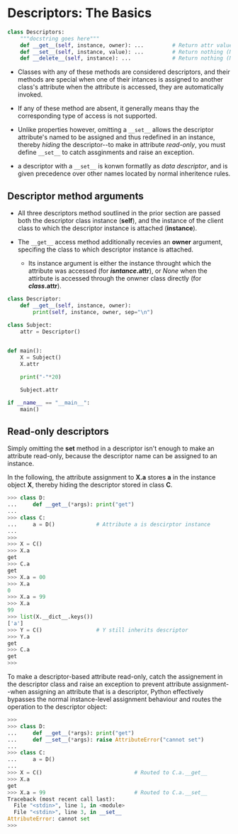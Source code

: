 # Descriptors: The Basics

```py
class Descriptors:
    """docstring goes here"""
    def __get__(self, instance, owner): ...         # Return attr value
    def __set__(self, instance, value): ...         # Return nothing (None)
    def __delete__(self, instance): ...             # Return nothing (None)
```

- Classes with any of these methods are considered descriptors, and their methods are special when one of their intances is assigned to another class's  attribute when the attribute is accessed, they are automatically invoked.

- If any of these method are absent, it generally means thay the corresponding type of access is not supported.

- Unlike properties however, omitting a `__set__` allows the descriptor attribute's named to be assigned and thus redefined in an instance, thereby *hiding* the descriptor--to make in attribute *read-only*, you must define `__set__` to catch assginments and raise an exception.

- a descriptor with a `__set__` is konwn formatlly as *data descriptor*, and is given precedence over other names located by normal inheritence rules.

## Descriptor method arguments

- All three descriptors method soutlined in the prior section are passed both the descriptor class instance (**self**), and the instance of the client class to which the descriptor instance is attached (**instance**).

- The `__get__` access method additionally recevies an **owner** argument, specifing the class to which descriptor instance is attached.

    - Its instance argument is either the instance throught which the attribute was accessed (for ***isntance*.attr**), or *None* when the attirbute is accessed through the onwner class directly (for ***class*.attr**).


```py
class Descriptor:
    def __get__(self, instance, owner):
        print(self, instance, owner, sep="\n")

class Subject:
    attr = Descriptor()
    

def main():
    X = Subject()
    X.attr

    print("-"*20)

    Subject.attr

if __name__ == "__main__":
    main()
```

## Read-only descriptors

Simply omitting the **__set__** method in a descriptor isn't enough to make an attribute read-only, because the descriptor name can be assigned to an instance.

In the following, the attribute assignment to **X.a** stores **a** in the instance object **X**, thereby hiding the descriptor stored in class **C**.

```py
>>> class D:
...     def __get__(*args): print("get")
... 
>>> class C:
...     a = D()             # Attribute a is descirptor instance
... 
>>> 
>>> X = C()
>>> X.a
get
>>> C.a
get
>>> X.a = 00
>>> X.a
0
>>> X.a = 99
>>> X.a
99
>>> list(X.__dict__.keys())
['a']
>>> Y = C()                 # Y still inherits descriptor
>>> Y.a
get
>>> C.a
get
>>> 
```

To make a descriptor-based attribute read-only, catch the assignement in the descriptor class and raise an exception to prevent attribute assignment--when assigning an attribute that is a descriptor, Python effectively bypasses the normal instance-level assignment behaviour and routes the operation to the descriptor object:

```python
>>> 
>>> class D:
...     def __get__(*args): print("get")
...     def __set__(*args): raise AttributeError("cannot set")
... 
>>> class C:
...     a = D()
... 
>>> X = C()                             # Routed to C.a.__get__
>>> X.a
get
>>> X.a = 99                            # Routed to C.a.__set__
Traceback (most recent call last):
  File "<stdin>", line 1, in <module>
  File "<stdin>", line 3, in __set__
AttributeError: cannot set
>>> 
```
